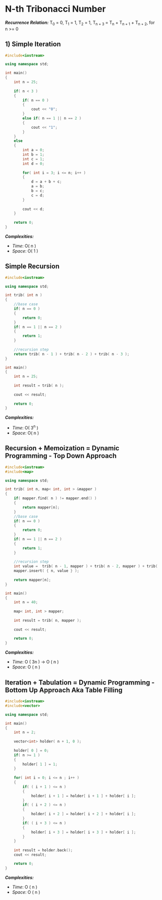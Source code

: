 # N-th Tribonacci Number

***Recurrence Relation:*** T<sub>0</sub> = 0, T<sub>1</sub> = 1, T<sub>2</sub> = 1, T<sub>n + 3</sub> = T<sub>n</sub> + T<sub>n + 1</sub> + T<sub>n + 2</sub>, for n >= 0

## 1) Simple Iteration

```cpp
#include<iostream>

using namespace std;

int main()
{
    int n = 25;
    
    if( n < 3 )
    {
        if( n == 0 )
        {
            cout << "0";
        }
        else if( n == 1 || n == 2 )
        {
            cout << "1";
        }
    }
    else
    {
        int a = 0;
        int b = 1;
        int c = 1;
        int d = 0;
    
        for( int i = 3; i <= n; i++ )
        {
            d = a + b + c;
            a = b;
            b = c;
            c = d;
        }   
        
        cout << d;
    }
    
    return 0;
}
```

***Complexities:***

- *Time*: O( n )
- *Space*: O( 1 )

## Simple Recursion

```cpp
#include<iostream>

using namespace std;

int trib( int n )
{
    //base case
    if( n == 0 )
    {
        return 0;
    }
    if( n == 1 || n == 2 )
    {
        return 1;
    }
    
    //recursion step
    return trib( n - 1 ) + trib( n - 2 ) + trib( n - 3 );
}

int main()
{
    int n = 25;
    
    int result = trib( n );
    
    cout << result;
    
    return 0;
}
```


***Complexities:***

- *Time*: O( 3<sup>n</sup> )
- *Space*: O( n )

## Recursion + Memoization = Dynamic Programming - Top Down Approach

```cpp
#include<iostream>
#include<map>

using namespace std;

int trib( int n, map< int, int > &mapper )
{
    if( mapper.find( n ) != mapper.end() )
    {
        return mapper[n];
    }
    //base case
    if( n == 0 )
    {
        return 0;
    }
    if( n == 1 || n == 2 )
    {
        return 1;
    }
    
    //recursion step
    int value =  trib( n - 1, mapper ) + trib( n - 2, mapper ) + trib( n - 3, mapper );
    mapper.insert( { n, value } );
    
    return mapper[n];
}

int main()
{
    int n = 40;
    
    map< int, int > mapper;
    
    int result = trib( n, mapper );
    
    cout << result;
    
    return 0;
}
```

***Complexities:***

- *Time*: O ( 3n ) &rarr; O ( n )
- *Space*: O ( n )

## Iteration + Tabulation = Dynamic Programming - Bottom Up Approach Aka Table Filling

```cpp
#include<iostream>
#include<vector>

using namespace std;

int main()
{
    int n = 2;
    
    vector<int> holder( n + 1, 0 );
    
    holder[ 0 ] = 0;
    if( n >= 1 )
    {
        holder[ 1 ] = 1;
    }
    
    for( int i = 0; i <= n ; i++ )
    {
        if( ( i + 1 ) <= n ) 
        {
            holder[ i + 1 ] = holder[ i + 1 ] + holder[ i ];
        }
        if( ( i + 2 ) <= n ) 
        {
            holder[ i + 2 ] = holder[ i + 2 ] + holder[ i ];
        }
        if( ( i + 3 ) <= n ) 
        {
            holder[ i + 3 ] = holder[ i + 3 ] + holder[ i ];
        }
    }
    
    int result = holder.back();
    cout << result;

    return 0;
}
```

***Complexities:***

- *Time*: O ( n )
- *Space*: O ( n )